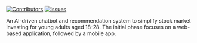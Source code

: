 [![Contributors][contributors-shield]][contributors-url]
[![Issues][issues-shield]][issues-url]

An AI-driven chatbot and recommendation system to simplify stock market investing for young adults aged 18-28. The initial phase focuses on a web-based application, followed by a mobile app.


[contributors-shield]: https://img.shields.io/github/contributors/othneildrew/Best-README-Template.svg?style=for-the-badge
[contributors-url]: https://github.com/othneildrew/Best-README-Template/graphs/contributors
[issues-shield]: https://img.shields.io/github/issues/othneildrew/Best-README-Template.svg?style=for-the-badge
[issues-url]: https://github.com/othneildrew/Best-README-Template/issues

